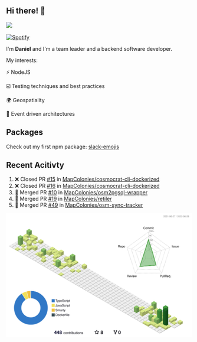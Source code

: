 ## Hi there! 👋

<p>
  <img src="https://github-readme-stats.vercel.app/api?username=syncush&theme=tokyonight">
</p>

[![Spotify](https://novatorem-rust.vercel.app/api/spotify)](https://open.spotify.com/user/syncush)

I'm **Daniel** and I'm a team leader and a backend software developer.

My interests:

⚡ NodeJS

☑️ Testing techniques and best practices

🌍 Geospatiality

🧠 Event driven architectures

## Packages
Check out my first npm package: [slack-emojis](https://www.npmjs.com/package/slack-emojis)

## Recent Acitivty
<!--START_SECTION:activity-->
1. ❌ Closed PR [#15](https://github.com/MapColonies/cosmocrat-cli-dockerized/pull/15) in [MapColonies/cosmocrat-cli-dockerized](https://github.com/MapColonies/cosmocrat-cli-dockerized)
2. ❌ Closed PR [#16](https://github.com/MapColonies/cosmocrat-cli-dockerized/pull/16) in [MapColonies/cosmocrat-cli-dockerized](https://github.com/MapColonies/cosmocrat-cli-dockerized)
3. 🎉 Merged PR [#10](https://github.com/MapColonies/osm2pgsql-wrapper/pull/10) in [MapColonies/osm2pgsql-wrapper](https://github.com/MapColonies/osm2pgsql-wrapper)
4. 🎉 Merged PR [#19](https://github.com/MapColonies/retiler/pull/19) in [MapColonies/retiler](https://github.com/MapColonies/retiler)
5. 🎉 Merged PR [#49](https://github.com/MapColonies/osm-sync-tracker/pull/49) in [MapColonies/osm-sync-tracker](https://github.com/MapColonies/osm-sync-tracker)
<!--END_SECTION:activity-->

![contrib](./profile-3d-contrib/profile-green-animate.svg)
